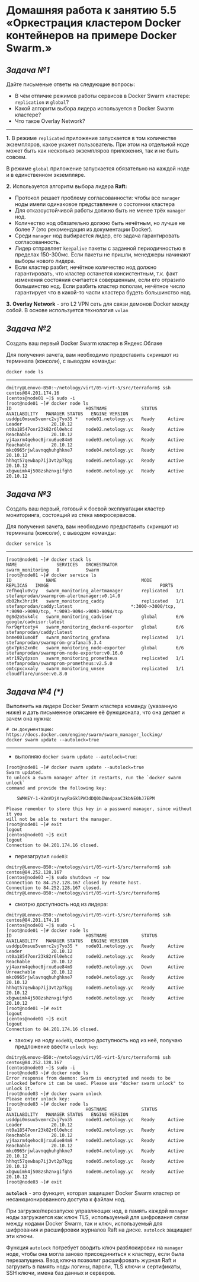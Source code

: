 # **Домашняя работа к занятию 5.5 «Оркестрация кластером Docker контейнеров на примере Docker Swarm.»**

## _Задача №1_

Дайте письменые ответы на следующие вопросы:

- В чём отличие режимов работы сервисов в Docker Swarm кластере: `replication` и `global`?
- Какой алгоритм выбора лидера используется в Docker Swarm кластере?
- Что такое Overlay Network?
---
**1.** В режиме `replicated` приложение запускается в том количестве экземпляров, какое укажет пользователь. При этом на отдельной ноде может быть как несколько экземпляров приложения, так и не быть совсем.

В режиме `global` приложение запускается обязательно на каждой ноде и в единственном экземпляре.

**2.** Используется алгоритм выбора лидера **Raft:**

- Протокол решает проблему согласованности: чтобы все `manager` ноды имели одинаковое представление о состоянии кластера
- Для отказоустойчивой работы должно быть не менее трёх `manager` нод.
- Количество нод обязательно должно быть нечётным, но лучше не более 7 (это рекомендация из документации Docker).
- Среди `manager` нод выбирается лидер, его задача гарантировать согласованность.
- Лидер отправляет `keepalive` пакеты с заданной периодичностью в пределах 150-300мс. Если пакеты не пришли, менеджеры начинают выборы нового лидера.
- Если кластер разбит, нечётное количество нод должно гарантировать, что кластер останется консистентным, т.к. факт изменения состояния считается совершенным, если его отразило большинство нод. Если разбить кластер пополам, нечётное число гарантирует что в какой-то части кластера будеть большинство нод.

**3.** **Overlay Network** - это L2 VPN сеть для связи демонов Docker между собой. В основе используется технология `vxlan`


## _Задача №2_

Создать ваш первый Docker Swarm кластер в Яндекс.Облаке

Для получения зачета, вам необходимо предоставить скриншот из терминала (консоли), с выводом команды:
```
docker node ls
```
---
```
dmitry@Lenovo-B50:~/netology/virt/05-virt-5/src/terraform$ ssh centos@84.201.174.16
[centos@node01 ~]$ sudo -i
[root@node01 ~]# docker node ls
ID                            HOSTNAME             STATUS    AVAILABILITY   MANAGER STATUS   ENGINE VERSION
usddpi0msuu5vemrc2vj7yo35 *   node01.netology.yc   Ready     Active         Leader           20.10.12
nt0a18547onr23k82r6l0ehcd     node02.netology.yc   Ready     Active         Reachable        20.10.12
yj4axrm4qehoc0jrxu6ue84m9     node03.netology.yc   Ready     Active         Reachable        20.10.12
mkc0965rjwlavnqqhuhghkne7     node04.netology.yc   Ready     Active                          20.10.12
hhhqt57qewbap7ij3vt2p7kgg     node05.netology.yc   Ready     Active                          20.10.12
xbgwuimk4j508zshznxgifgh5     node06.netology.yc   Ready     Active                          20.10.12
```

## _Задача №3_

Создать ваш первый, готовый к боевой эксплуатации кластер мониторинга, состоящий из стека микросервисов.

Для получения зачета, вам необходимо предоставить скриншот из терминала (консоли), с выводом команды:
```
docker service ls
```
---
```
[root@node01 ~]# docker stack ls
NAME               SERVICES   ORCHESTRATOR
swarm_monitoring   8          Swarm
[root@node01 ~]# docker service ls
ID             NAME                                MODE         REPLICAS   IMAGE                                          PORTS
7efhoqlu0v1y   swarm_monitoring_alertmanager       replicated   1/1        stefanprodan/swarmprom-alertmanager:v0.14.0
db02hx3hri9t   swarm_monitoring_caddy              replicated   1/1        stefanprodan/caddy:latest                      *:3000->3000/tcp, *:9090->9090/tcp, *:9093-9094->9093-9094/tcp
0g8d2o5vk4lc   swarm_monitoring_cadvisor           global       6/6        google/cadvisor:latest
hxr9qrtcety4   swarm_monitoring_dockerd-exporter   global       6/6        stefanprodan/caddy:latest
bnme001umo8f   swarm_monitoring_grafana            replicated   1/1        stefanprodan/swarmprom-grafana:5.3.4
g6x7pks2xn0c   swarm_monitoring_node-exporter      global       6/6        stefanprodan/swarmprom-node-exporter:v0.16.0
atr192ydpsxn   swarm_monitoring_prometheus         replicated   1/1        stefanprodan/swarmprom-prometheus:v2.5.0
omtcpxcxxaly   swarm_monitoring_unsee              replicated   1/1        cloudflare/unsee:v0.8.0
```


## _Задача №4 (*)_

Выполнить на лидере Docker Swarm кластера команду (указанную ниже) и дать письменное описание её функционала, что она делает и зачем она нужна:
```
# см.документацию: https://docs.docker.com/engine/swarm/swarm_manager_locking/
docker swarm update --autolock=true
```
---
- выполняю `docker swarm update --autolock=true`:
```
[root@node01 ~]# docker swarm update --autolock=true
Swarm updated.
To unlock a swarm manager after it restarts, run the `docker swarm unlock`
command and provide the following key:

    SWMKEY-1-H2nVDjXrwyRaGklPW3dDQ0bIWn4paaC3kbNE0hJ7EPM

Please remember to store this key in a password manager, since without it you
will not be able to restart the manager.
[root@node01 ~]# exit
logout
[centos@node01 ~]$ exit
logout
Connection to 84.201.174.16 closed.
```
- перезагрузил `node03`:
```
dmitry@Lenovo-B50:~/netology/virt/05-virt-5/src/terraform$ ssh centos@84.252.128.167
[centos@node03 ~]$ sudo shutdown -r now
Connection to 84.252.128.167 closed by remote host.
Connection to 84.252.128.167 closed.
dmitry@Lenovo-B50:~/netology/virt/05-virt-5/src/terraform$
```
- смотрю доступность нод из лидера:
```
dmitry@Lenovo-B50:~/netology/virt/05-virt-5/src/terraform$ ssh centos@84.201.174.16
[centos@node01 ~]$ sudo -i
[root@node01 ~]# docker node ls
ID                            HOSTNAME             STATUS    AVAILABILITY   MANAGER STATUS   ENGINE VERSION
usddpi0msuu5vemrc2vj7yo35 *   node01.netology.yc   Ready     Active         Leader           20.10.12
nt0a18547onr23k82r6l0ehcd     node02.netology.yc   Ready     Active         Reachable        20.10.12
yj4axrm4qehoc0jrxu6ue84m9     node03.netology.yc   Down      Active         Unreachable      20.10.12
mkc0965rjwlavnqqhuhghkne7     node04.netology.yc   Ready     Active                          20.10.12
hhhqt57qewbap7ij3vt2p7kgg     node05.netology.yc   Ready     Active                          20.10.12
xbgwuimk4j508zshznxgifgh5     node06.netology.yc   Ready     Active                          20.10.12
[root@node01 ~]# exit
logout
[centos@node01 ~]$ exit
logout
Connection to 84.201.174.16 closed.
```
- захожу на ноду `node03`, смотрю доступность нод из неё, получаю предложение ввести `unlock key`:
```
dmitry@Lenovo-B50:~/netology/virt/05-virt-5/src/terraform$ ssh centos@84.252.128.167
[centos@node03 ~]$ sudo -i
[root@node03 ~]# docker node ls
Error response from daemon: Swarm is encrypted and needs to be unlocked before it can be used. Please use "docker swarm unlock" to unlock it.
[root@node03 ~]# docker swarm unlock
Please enter unlock key:
[root@node03 ~]# docker node ls
ID                            HOSTNAME             STATUS    AVAILABILITY   MANAGER STATUS   ENGINE VERSION
usddpi0msuu5vemrc2vj7yo35     node01.netology.yc   Ready     Active         Leader           20.10.12
nt0a18547onr23k82r6l0ehcd     node02.netology.yc   Ready     Active         Reachable        20.10.12
yj4axrm4qehoc0jrxu6ue84m9 *   node03.netology.yc   Ready     Active         Reachable        20.10.12
mkc0965rjwlavnqqhuhghkne7     node04.netology.yc   Ready     Active                          20.10.12
hhhqt57qewbap7ij3vt2p7kgg     node05.netology.yc   Ready     Active                          20.10.12
xbgwuimk4j508zshznxgifgh5     node06.netology.yc   Ready     Active                          20.10.12
[root@node03 ~]# exit
```


**`autolock`** - это функция, которая защищает Docker Swarm кластер от несанкционированного доступа к файлам нод.

При загрузке/перезапуске управляющих нод, в память каждой `manager` ноды загружается как ключ TLS, используемый для шифрования связи между нодами Docker Swarm, так и ключ, используемый для шифрования и расшифровки журналов Raft на диске. `autolock` защищает эти ключи. 
 
Функция `autolock` потребует вводить ключ разблокировки на `manager` ноде, чтобы она могла заново присоединиться к кластеру, если была перезапущена. Ввод ключа позволит расшифровать журнал Raft и загрузить в память ноды логины, пароли, TLS ключи и сертификаты, SSH ключи, имена баз данных и серверов.

